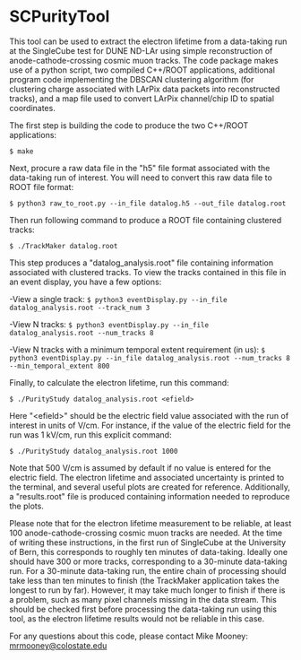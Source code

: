 # SCPurityTool

This tool can be used to extract the electron lifetime from a data-taking run at the SingleCube test for DUNE ND-LAr using simple reconstruction of anode-cathode-crossing cosmic muon tracks.  The code package makes use of a python script, two compiled C++/ROOT applications, additional program code implementing the DBSCAN clustering algorithm (for clustering charge associated with LArPix data packets into reconstructed tracks), and a map file used to convert LArPix channel/chip ID to spatial coordinates.

The first step is building the code to produce the two C++/ROOT applications:

```$ make```

Next, procure a raw data file in the "h5" file format associated with the data-taking run of interest.  You will need to convert this raw data file to ROOT file format:

```$ python3 raw_to_root.py --in_file datalog.h5 --out_file datalog.root```

Then run following command to produce a ROOT file containing clustered tracks:

```$ ./TrackMaker datalog.root```

This step produces a "datalog_analysis.root" file containing information associated with clustered tracks.  To view the tracks contained in this file in an event display, you have a few options:

-View a single track:
```$ python3 eventDisplay.py --in_file datalog_analysis.root --track_num 3```

-View N tracks:
```$ python3 eventDisplay.py --in_file datalog_analysis.root --num_tracks 8```

-View N tracks with a minimum temporal extent requirement (in us):
```$ python3 eventDisplay.py --in_file datalog_analysis.root --num_tracks 8 --min_temporal_extent 800```

Finally, to calculate the electron lifetime, run this command:

```$ ./PurityStudy datalog_analysis.root <efield>```

Here "&lt;efield&gt;" should be the electric field value associated with the run of interest in units of V/cm.  For instance, if the value of the electric field for the run was 1 kV/cm, run this explicit command:

```$ ./PurityStudy datalog_analysis.root 1000```

Note that 500 V/cm is assumed by default if no value is entered for the electric field.  The electron lifetime and associated uncertainty is printed to the terminal, and several useful plots are created for reference.  Additionally, a "results.root" file is produced containing information needed to reproduce the plots.

Please note that for the electron lifetime measurement to be reliable, at least 100 anode-cathode-crossing cosmic muon tracks are needed.  At the time of writing these instructions, in the first run of SingleCube at the University of Bern, this corresponds to roughly ten minutes of data-taking.  Ideally one should have 300 or more tracks, corresponding to a 30-minute data-taking run.  For a 30-minute data-taking run, the entire chain of processing should take less than ten minutes to finish (the TrackMaker application takes the longest to run by far).  However, it may take much longer to finish if there is a problem, such as many pixel channels missing in the data stream.  This should be checked first before processing the data-taking run using this tool, as the electron lifetime results would not be reliable in this case.

For any questions about this code, please contact Mike Mooney:  mrmooney@colostate.edu
